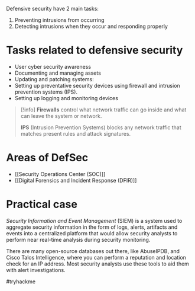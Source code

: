 Defensive security have 2 main tasks:
1. Preventing intrusions from occurring
2. Detecting intrusions when they occur and responding properly

# Tasks related to defensive security
- User cyber security awareness
- Documenting and managing assets
- Updating and patching systems:
- Setting up preventative security devices using firewall and intrusion prevention systems (IPS). 
- Setting up logging and monitoring devices

> [!info]
> **Firewalls** control what network traffic can go inside and what can leave the system or network. 
> 
> **IPS** (Intrusion Prevention Systems) blocks any network traffic that matches present rules and attack signatures.

# Areas of DefSec
- [[Security Operations Center (SOC)]]
- [[Digital Forensics and Incident Response (DFIR)]]
# Practical case
_Security Information and Event Management_ (SIEM) is a system used to aggregate security information in the form of logs, alerts, artifacts and events into a centralized platform that would allow security analysts to perform near real-time analysis during security monitoring.

There are many open-source databases out there, like AbuseIPDB, and Cisco Talos Intelligence, where you can perform a reputation and location check for an IP address. Most security analysts use these tools to aid them with alert investigations.

#tryhackme 